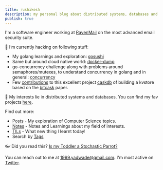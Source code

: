 ```yaml
---
title: rushikesh
description: my personal blog about distributed systems, databases and random ramblings.
publish: true
---
```


I'm a software engineer working at [RavenMail](https://ravenmail.io/) on the most advanced email security suite.

🔭 I’m currently hacking on following stuff: 
  * My golang learnings and exploration: [gosushi](https://github.com/PaulisMatrix/gosushi)
  * Same but around cloud native world: [docker-dump](https://github.com/PaulisMatrix/docker-dump)
  * go-concurrency challenge along with problems around semaphores/mutexes, to understand concurrency in golang and in general: [concurrency](https://github.com/PaulisMatrix/go-concurrency-exercises)
  * Few [contributions](https://github.com/PaulisMatrix/go-caskdb/tree/final) to this excellent project [caskdb](https://github.com/avinassh/py-caskdb/commits/master/) of building a kvstore based on the [bitcask](https://riak.com/assets/bitcask-intro.pdf) paper.

👯 My interests lie in distributed systems and databases. 
You can find my fav projects [here](https://github.com/PaulisMatrix?tab=stars).

Find out more:
  * [Posts](./posts/) - My exploration of Computer Science topics.
  * [Notes](./notes/) - Notes and Learnings about my field of interests.
  * [TILs](./til/) - What new thing I learnt today!
  * Search by [Tags](https://paulismatrix.github.io/tags/)

👓 Did you read this? [Is my Toddler a Stochastic Parrot?](https://archive.is/hzBe3)

You can reach out to me at 1999.yadwade@gmail.com.
I'm most active on [Twitter](https://x.com/1999Yadwade).